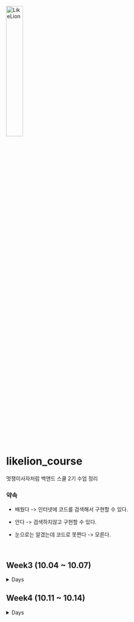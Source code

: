 <img src="https://user-images.githubusercontent.com/101695482/193738973-d6a68b74-cc8f-4486-b068-301374dc4ef6.jpg" width="30%" height="30%" title="LikeLion" alt="LikeLion"></img>
# likelion_course
멋쟁이사자처럼 백앤드 스쿨 2기 수업 정리

### 약속
 - 배웠다 -> 인터넷에 코드를 검색해서 구현할 수 있다.
 - 안다 -> 검색하지않고 구현할 수 있다.


 - 눈으로는 알겠는데 코드로 못짠다 -> 모른다.
<br>

## Week3 (10.04 ~ 10.07) 
<details><summary> Days </summary>

### day 2
 - git, github, source tree
 - Array
 - 화폐 매수를 구하는 프로그램 
 - 코드업 (코딩테스트)
   + 1156 : 짝수와 홀수
   + 1161 : 홀수와 짝수 그리고 더하기
   
### day 3
 - Intellij github Java Project 빌드
   + branch
   + git remote swap
 - Class 사용 이유
   + Constructor
   + calculator 구현
     + interface 사용
 - Collection
   - List
     - ArrayList

### day 4
- Collection
    - List
        - ArrayList
    - map
    - set
      - HashSet
        - Deduplication alphabet, number
- File
  - Read
      - one Byte Read
      - N Byte Read
      - Line Read

### day 5
- 대용량 데이터 처리
  - 2021 서울에서 가장 많이 이사간 지역 분석

</details>

## Week4 (10.11 ~ 10.14) 
<details><summary> Days </summary>

### day 2
 - Programmers
   - 자릿수 더하기
 - Code Up
   - C1278, 1620
 - AWS
   - Docker
     - MySQL 연결
   - Xshell
 - MySQL
   - create table
   - insert values

### day 3
- Algorithm
  - Code Up
    - getMaxOrMin
      - C1278, 1620
- 대용량 데이터 가공
  - MySQL
    - 서울시 병의원 데이터
  - Parse OOP 활용

### day 4
- Algorithm
    - Sort
      - bubbleSort
- 대용량 데이터 가공
  - TDD
  - DB Insert
  - parse
  

</details>
